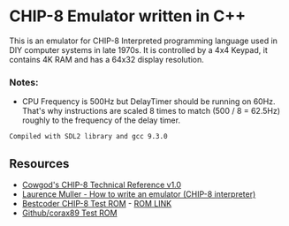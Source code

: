 # CHIP-8 Emulator written in C++
This is an emulator for CHIP-8 Interpreted programming language used in DIY computer systems in late 1970s. It is controlled by a 4x4 Keypad, it contains 4K RAM and has a 64x32 display resolution.

### Notes:
- CPU Frequency is 500Hz but DelayTimer should be running on 60Hz. That's why instructions are scaled 8 times to match (500 / 8 = 62.5Hz) roughly to the frequency of the delay timer.

`Compiled with SDL2 library and gcc 9.3.0`

## Resources
- [Cowgod's CHIP-8 Technical Reference v1.0](http://devernay.free.fr/hacks/chip8/C8TECH10.HTM)
- [Laurence Muller - How to write an emulator (CHIP-8 interpreter)](http://www.multigesture.net/articles/how-to-write-an-emulator-chip-8-interpreter/)
- [Bestcoder CHIP-8 Test ROM](https://slack-files.com/T3CH37TNX-F3RKEUKL4-b05ab4930d) - [ROM LINK](https://slack-files.com/T3CH37TNX-F3RF5KT43-0fb93dbd1f)
- [Github/corax89 Test ROM](https://github.com/corax89/chip8-test-rom)
